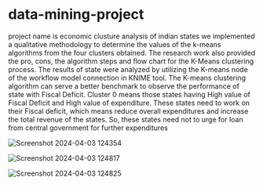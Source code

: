 # data-mining-project
project name is economic clusture analysis of indian states 
we implemented a qualitative methodology to determine the values of the k-means algorithms from the four clusters obtained. The research work also provided the pro, cons, the algorithm steps and flow chart for the K-Means clustering process. The results of state were analyzed by utilizing the K-means node of the workflow model connection in KNIME tool. The K-means clustering algorithm can serve a better benchmark to observe the performance of state with Fiscal Deficit.
 Cluster 0 means those states having High value of Fiscal Deficit and High value of expenditure. These states need to work on their Fiscal deficit, which means reduce overall expenditures and increase the total revenue of the
states. So, these states need not to urge for loan from central government for further expenditures


![Screenshot 2024-04-03 124354](https://github.com/12rutuja/data-mining-project/assets/110963226/9a6fcfc3-eda4-4246-a836-fe657578337b)

![Screenshot 2024-04-03 124817](https://github.com/12rutuja/data-mining-project/assets/110963226/cb262753-826f-4a88-930b-06ec7cd42041)


![Screenshot 2024-04-03 124825](https://github.com/12rutuja/data-mining-project/assets/110963226/d4f6ef3a-ee8a-4c02-8423-3316285f7ef4)
